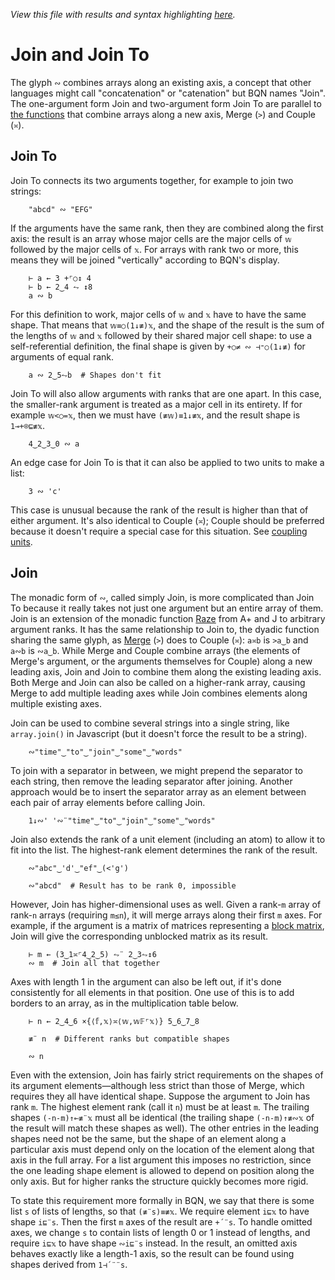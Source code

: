 *View this file with results and syntax highlighting [here](https://mlochbaum.github.io/BQN/doc/join.html).*

# Join and Join To

The glyph `∾` combines arrays along an existing axis, a concept that other languages might call "concatenation" or "catenation" but BQN names "Join". The one-argument form Join and two-argument form Join To are parallel to [the functions](couple.md) that combine arrays along a new axis, Merge (`>`) and Couple (`≍`).

## Join To

Join To connects its two arguments together, for example to join two strings:

        "abcd" ∾ "EFG"

If the arguments have the same rank, then they are combined along the first axis: the result is an array whose major cells are the major cells of `𝕨` followed by the major cells of `𝕩`. For arrays with rank two or more, this means they will be joined "vertically" according to BQN's display.

        ⊢ a ← 3 +⌜○↕ 4
        ⊢ b ← 2‿4 ⥊ ↕8
        a ∾ b

For this definition to work, major cells of `𝕨` and `𝕩` have to have the same shape. That means that `𝕨≡○(1↓≢)𝕩`, and the shape of the result is the sum of the lengths of `𝕨` and `𝕩` followed by their shared major cell shape: to use a self-referential definition, the final shape is given by `+○≠ ∾ ⊣⁼○(1↓≢)` for arguments of equal rank.

        a ∾ 2‿5⥊b  # Shapes don't fit

Join To will also allow arguments with ranks that are one apart. In this case, the smaller-rank argument is treated as a major cell in its entirety. If for example `𝕨<○=𝕩`, then we must have `(≢𝕨)≡1↓≢𝕩`, and the result shape is `1⊸+⌾⊑≢𝕩`.

        4‿2‿3‿0 ∾ a

An edge case for Join To is that it can also be applied to two units to make a list:

        3 ∾ 'c'

This case is unusual because the rank of the result is higher than that of either argument. It's also identical to Couple (`≍`); Couple should be preferred because it doesn't require a special case for this situation. See [coupling units](couple.md#coupling-units).

## Join

The monadic form of `∾`, called simply Join, is more complicated than Join To because it really takes not just one argument but an entire array of them. Join is an extension of the monadic function [Raze](https://aplwiki.com/wiki/Raze) from A+ and J to arbitrary argument ranks. It has the same relationship to Join to, the dyadic function sharing the same glyph, as [Merge](couple.md) (`>`) does to Couple (`≍`): `a≍b` is `>a‿b` and `a∾b` is `∾a‿b`. While Merge and Couple combine arrays (the elements of Merge's argument, or the arguments themselves for Couple) along a new leading axis, Join and Join to combine them along the existing leading axis. Both Merge and Join can also be called on a higher-rank array, causing Merge to add multiple leading axes while Join combines elements along multiple existing axes.

Join can be used to combine several strings into a single string, like `array.join()` in Javascript (but it doesn't force the result to be a string).

        ∾"time"‿"to"‿"join"‿"some"‿"words"

To join with a separator in between, we might prepend the separator to each string, then remove the leading separator after joining. Another approach would be to insert the separator array as an element between each pair of array elements before calling Join.

        1↓∾' '∾¨"time"‿"to"‿"join"‿"some"‿"words"

Join also extends the rank of a unit element (including an atom) to allow it to fit into the list. The highest-rank element determines the rank of the result.

        ∾"abc"‿'d'‿"ef"‿(<'g')

        ∾"abcd"  # Result has to be rank 0, impossible

However, Join has higher-dimensional uses as well. Given a rank-`m` array of rank-`n` arrays (requiring `m≤n`), it will merge arrays along their first `m` axes. For example, if the argument is a matrix of matrices representing a [block matrix](https://en.wikipedia.org/wiki/Block_matrix), Join will give the corresponding unblocked matrix as its result.

        ⊢ m ← (3‿1≍⌜4‿2‿5) ⥊¨ 2‿3⥊↕6
        ∾ m  # Join all that together

Axes with length 1 in the argument can also be left out, if it's done consistently for all elements in that position. One use of this is to add borders to an array, as in the multiplication table below.

        ⊢ n ← 2‿4‿6 ×{⟨𝕗,𝕩⟩≍⟨𝕨,𝕨𝔽⌜𝕩⟩} 5‿6‿7‿8

        ≢¨ n  # Different ranks but compatible shapes

        ∾ n

Even with the extension, Join has fairly strict requirements on the shapes of its argument elements—although less strict than those of Merge, which requires they all have identical shape. Suppose the argument to Join has rank `m`. The highest element rank (call it `n`) must be at least `m`. The trailing shapes `(-n-m)↑⟜≢¨𝕩` must all be identical (the trailing shape `(-n-m)↑≢∾𝕩` of the result will match these shapes as well). The other entries in the leading shapes need not be the same, but the shape of an element along a particular axis must depend only on the location of the element along that axis in the full array. For a list argument this imposes no restriction, since the one leading shape element is allowed to depend on position along the only axis. But for higher ranks the structure quickly becomes more rigid.

To state this requirement more formally in BQN, we say that there is some list `s` of lists of lengths, so that `(≢¨s)≡≢𝕩`. We require element `i⊑𝕩` to have shape `i⊑¨s`. Then the first `m` axes of the result are `+´¨s`. To handle omitted axes, we change `s` to contain lists of length 0 or 1 instead of lengths, and require `i⊑𝕩` to have shape `∾i⊑¨s` instead. In the result, an omitted axis behaves exactly like a length-1 axis, so the result can be found using shapes derived from `1⊣´¨¨s`.
